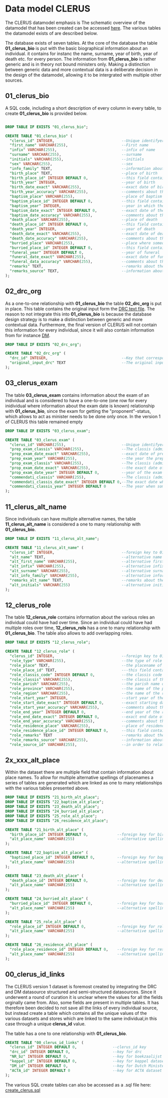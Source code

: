 # Data model CLERUS

The CLERUS datamodel emphasis is
The schematic overview of the datamodel that has been created can be accessed [here](https://viewer.diagrams.net/?tags=%7B%7D&highlight=0000ff&edit=_blank&layers=1&nav=1&title=CLERUS_design.drawio#Uhttps%3A%2F%2Fraw.githubusercontent.com%2FMorrizzzzz%2FDigiDuRe%2Fmain%2F1_Data_Harmonization%2FCLERUS_design.drawio). The various tables the datamodel exists of are described below.

The database exists of seven tables. At the core of the database the table **01_clerus_bio** is put with the basic biographical information about an individual. it contains for instanc the name, surname, year of birth, year of death etc. for every person. The information from  **01_clerus_bio** is rather generic and is in theory not bound ministers only. Making a distinction between generic data and more contextual data is a deliberate decision in the design of the datamodel, allowing it to be intergrated with multiple other sources.

## 01_clerus_bio

A SQL code, including a short description of every column in every table, to create **01_clerus_bio** is provided below.

```sql

DROP TABLE IF EXISTS "01_clerus_bio";

CREATE TABLE "01_clerus_bio" (
  "clerus_id" INTEGER,                              --Unique identifyer and primary key in the database
  "first_name" VARCHAR(255),                        --First name
  "infix" VARCHAR(255),                             --infix of name
  "surname" VARCHAR(255),                           --surname
  "initials" VARCHAR(255),                          --initials
  "sex" VARCHAR(255),                               --sex
  "info_family" TEXT,                               --information about familiy relations. For instance son of (Z.V. Zoon Van or brother of etc.)
  "birth_place" TEXT,                               --place of birth
  "birth_place_id" INTEGER DEFAULT 0,               --this field contains an autogenerated primary key to allow adding alternative spellings for the placename which is stored in 21_birth_alt_place
  "birth_year" INTEGER,                             --year of birth
  "birth_date_exact" VARCHAR(255),                  --exact date of birth ddmmyyyy
  "birth_year_accuracy" VARCHAR(255),               --comments about the accuracy of the birth date e.g. circa , ca. etc.
  "baptism_place" VARCHAR(255),                     --place of baptism
  "baptism_place_id" INTEGER DEFAULT 0,             --this field contains an autogenerated primary key to allow adding alternative spellings for the placename which is stored in 22_baptism_alt_place
  "baptism_year" INTEGER,                           --year in which the baptism took place
  "baptism_date_exact" INTEGER DEFAULT 0,           --exact date of the baptism
  "baptism_date_accuracy" VARCHAR(255),             --comments about the accuracy of the baptism date e.g. circa , ca. etc.
  "death_place" VARCHAR(255),                       --place of death
  "death_place_id" INTEGER DEFAULT 0,               --this field contains an autogenerated primary key to allow adding alternative spellings for the placename which is stored in 23_death_alt_place
  "death_year" INTEGER,                             --year of death
  "death_date_exact" VARCHAR(255),                  --exact date of death
  "death_date_accuracy" VARCHAR(255),               --comments about the accuracy of the death date e.g. circa , ca. etc.
  "burried_place" VARCHAR(255),                     --place where someone is burried
  "burried_place_id" INTEGER DEFAULT 0,             --this field contains an autogenerated primary key to allow adding alternative spellings for the placename which is stored in 24_burried_alt_place
  "funeral_year" INTEGER DEFAULT 0,                 --year of funeral
  "funeral_date_exact" VARCHAR(255),                --exact date of funeral as string
  "funeral_data_accuracy" VARCHAR(255),             --comments about the accuracy of the funeral date e.g. circa , ca. etc.
  "remarks" TEXT,                                   --remarks about the individual
  "remarks_source" TEXT,                            --information about from which dataset the data originates and  additional remarks about the source (e.g volume/ book)
);
```
## 02_drc_org

As a one-to-one relationship with **01_clerus_bio** the table **02_drc_org** is put in place. This table contains the original input form the [DRC text file](1_1_DRC_1555-1816.ipynb). The reason to not integrate this into **01_clerus_bio** is because the database design strategy is to make a distinction between generic and more contextual data. Furthermore, the final version of CLERUS will not contain this information for every individual, since it will also contain information from for instance [DM](1_2_DM_1572-2004.ipynb).

```sql
DROP TABLE IF EXISTS "02_drc_org";

CREATE TABLE "02_drc_org" (
  "drc_id" INTEGER,                                 --Key that corresponds with the clerus_id in 01_clerus_bio. Since DRC is used as basis for CLERUS we decided to use the same value for CLERUS as used in DRC. Therefore the drc_id can be directly connected with the clerus_id.
  "original_input_drc" TEXT                         --The original input text string from DRC
);
```

## 03_clerus_exam

The table **03_clerus_exam** contains information about the exam of an individual and is considered to have a one-to-one (one row for every inidividual where information about the exam date is known) relationship with **01_clerus_bio**, since the exam for getting the "proponent"-status, which allows to act as minister needs to be done only once. In the version 1 of CLERUS this table remained empty

```sql
DROP TABLE IF EXISTS "03_clerus_exam";

CREATE TABLE "03_clerus_exam" (
  "clerus_id" VARCHAR(255),                         --Unique identifyer and primary key in the database
  "prep_exam_classis" VARCHAR(255),                 --The classis (administrative entity) where the preperation exam took place
  "prep_exam_date_exact" VARCHAR(255),              --exact date of preperation exam ddmmyyyy
  "prep_exam_year" VARCHAR(255),                    --the year the preperation exam took place
  "prop_exam_classis" VARCHAR(255),                 --The classis (administrative entity) where the proponent exam took place
  "prop_exam_date_exact" VARCHAR(255),              --the exact date of the exam to obtain the proponent status
  "prop_exam_date_year" INTEGER DEFAULT 0,          --year of the exam to obtain the proponent status
  "commendati_classis" VARCHAR(255),                --The classis (administrative entity) where the someone got the commendati status
  "commendati_classis_date_exact" INTEGER DEFAULT 0,--The exact date when someone got the commendati status
  "commendati_classis_year" INTEGER DEFAULT 0       --The year when someone got the commendati status
);
```

## 11_clerus_alt_name
Since individuals can have multiple alternative names, the table **11_clerus_alt_name** is considered a one to many relationship with **01_clerus_bio**.

```sql
DROP TABLE IF EXISTS "11_clerus_alt_name";

CREATE TABLE "11_clerus_alt_name" (
  "clerus_id" INTEGER,                              --foreign key to 01_clerus_bio
  "alt_name" TEXT,                                  --alternative name in case it is not specified
  "alt_first_name" VARCHAR(255),                    --alternative first name
  "alt_infix" VARCHAR(255),                         --alternative infix
  "alt_surname" VARCHAR(255),                       --alternative surname
  "alt_info_family" VARCHAR(255),                   --alternative information about the family
  "remarks_alt_name" TEXT,                          --remarks about the alternative name
  "alt_initials" VARCHAR(255)                       --alternative initials
);
```

## 12_clerus_role
The table **12_clerus_role** contains information about the various roles an individual could have had over time. Since an individual could have had multiple roles over time, **12_clerus_rols** has a one to many relationship with **01_clerus_bio**. The table also allows to add overlapping roles.

```sql
DROP TABLE IF EXISTS "12_clerus_role";

CREATE TABLE "12_clerus_role" (
  "clerus_id" INTEGER,                              --foreign key to 01_clerus_bio
  "role_type" VARCHAR(255),                         --the type of role
  "role_place" TEXT,                                --the placename of the role
  "role_place_id" TEXT,                             ---this field contains an autogenerated primary key to allow adding alternative spellings for the placename which is stored in 25_role_alt_place
  "role_classis_code" INTEGER DEFAULT 0,            --the classis code of the role
  "role_classis" VARCHAR(255),                      --the classis of the role
  "role_parish" VARCHAR(255),                       --the parish name of the role
  "role_province" VARCHAR(255),                     --the name of the province of the role
  "role_region" VARCHAR(255),                       --the name of the region of the rol
  "role_start_year" INTEGER,                        --start year of the role
  "role_start_date_exact" INTEGER DEFAULT 0,        --exact starting date of the role
  "role_start_year_accuracy" VARCHAR(255),          --comments about the accuracy of starting data of the role e.g. circa , ca. etc.
  "role_end_year" INTEGER DEFAULT 0,                --end year of the role
  "role_end_date_exact" INTEGER DEFAULT 0,          --exact end date of the role
  "role_end_year_accuracy" VARCHAR(255),            --comments about the accuracy of starting data of the role e.g. circa , ca. etc.
  "role_residence_place" VARCHAR(255),              --place of residence for the role
  "role_residence_place_id" INTEGER DEFAULT 0,      --this field contains an autogenerated primary key to allow adding alternative spellings for the placename which is stored in 26_residence_alt_place
  "role_remarks" TEXT                               --remarks about the role
  "role_remarks_source" VARCHAR(255),               --information about from which dataset the data originates and  additional remarks about the source (e.g volume/ book)
  "role_source_id" VARCHAR(255),                    --in order to relate the information about the role to the original dataset, a field to store this information is created (e.g. DM id)

```
## 2x_xxx_alt_place
Within the dataset there are multiple field that contain information about place names. To allow for multiple alternative spellings of placenames a series of tables are generated which are linked as one to many relationships with the various tables presented above.

```sql
DROP TABLE IF EXISTS "21_birth_alt_place";
DROP TABLE IF EXISTS "22_baptism_alt_place";
DROP TABLE IF EXISTS "23_death_alt_place";
DROP TABLE IF EXISTS "24_burried_alt_place";
DROP TABLE IF EXISTS "25_role_alt_place";
DROP TABLE IF EXISTS "26_residence_alt_place";

CREATE TABLE "21_birth_alt_place" (
  "birth_place_id" INTEGER DEFAULT 0,             --foreign key for birth place
  "alt_place_name" VARCHAR(255)                   --alternative spelling for place name
);

CREATE TABLE "22_baptism_alt_place" (
  "baptized_place_id" INTEGER DEFAULT 0,          --foreign key for baptism place
  "alt_place_name" VARCHAR(255)                   --alternative spelling for place name
);

CREATE TABLE "23_death_alt_place" (
  "death_place_id" INTEGER DEFAULT 0,             --foreign key for death place
  "alt_place_name" VARCHAR(255)                   --alternative spelling for place name
);

CREATE TABLE "24_burried_alt_place" (
  "burried_place_id" INTEGER DEFAULT 0,           --foreign key for burried place
  "alt_place_name" VARCHAR(255)                   --alternative spelling for place name
);

CREATE TABLE "25_role_alt_place" (
  "role_place_id" INTEGER DEFAULT 0,              --foreign key for role place
  "alt_place_name" VARCHAR(255)                   --alternative spelling for place name
);

CREATE TABLE "26_residence_alt_place" (
  "role_place_residence_id" INTEGER DEFAULT 0,    --foreign key for residence place
  "alt_place_name" VARCHAR(255)                   --alternative spelling for place name
);
```

## 00_clerus_id_links
The CLERUS version 1 dataset is foremost created by integrating the DRC and DM datasource structured and semi-structured datasources. Since it underwent a round of curation it is unclear where the values for all the fields orginally came from. Also, some fields are present in multiple tables. It has therefore been decided to not save all the links of every individual source, but instead create a table which contains all the unique values of the various datasets and stores which are linked to the same individual,in this case through a unique **clerus_id** value.

The table has a one to one relationship with **01_clerus_bio**.

```sql
CREATE TABLE "00_clerus_id_links" (
  "clerus_id" INTEGER DEFAULT 0,                --clerus_id key
  "drc_id" INTEGER DEFAULT 0,                   --key for drc
  "NR_bz" INTEGER DEFAULT 0,                    --key for boekzaalijst
  "keppel_id" INTEGER DEFAULT 0,                --key for keppel dataset
  "DM_id" INTEGER DEFAULT 0,                    --key for Dutch Ministers dataset
  "ACTA_id" INTEGER DEFAULT 0                   --key for ACTA dataset
);
```

The various SQL create tables can also be accessed as a .sql file here: [create_clerus.sql](create_clerus.sql)